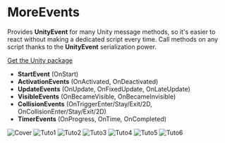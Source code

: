 # MoreEvents
Provides **UnityEvent** for many Unity message methods, so it's easier to react without making a dedicated script every time.
Call methods on any script thanks to the **UnityEvent** serialization power. 

[Get the Unity package](https://github.com/kevincastejon/Unity-MoreEvents/releases/latest)

- **StartEvent** (OnStart)
- **ActivationEvents** (OnActivated, OnDeactivated)
- **UpdateEvents** (OnUpdate, OnFixedUpdate, OnLateUpdate)
- **VisibleEvents** (OnBecameVisible, OnBecameInvisible)
- **CollisionEvents** (OnTriggerEnter/Stay/Exit/2D, OnCollisionEnter/Stay/Exit/2D)
- **TimerEvents** (OnProgress, OnTime, OnCompleted)


![Cover](https://kevincastejon.github.io/Unity-MoreEvents/Assets/KevinCastejon/MoreEvents/Documentation/Cover.png)
![Tuto1](https://kevincastejon.github.io/Unity-MoreEvents/Assets/KevinCastejon/MoreEvents/Documentation/Tuto1.png)
![Tuto2](https://kevincastejon.github.io/Unity-MoreEvents/Assets/KevinCastejon/MoreEvents/Documentation/Tuto2.png)
![Tuto3](https://kevincastejon.github.io/Unity-MoreEvents/Assets/KevinCastejon/MoreEvents/Documentation/Tuto3.png)
![Tuto4](https://kevincastejon.github.io/Unity-MoreEvents/Assets/KevinCastejon/MoreEvents/Documentation/Tuto4.png)
![Tuto5](https://kevincastejon.github.io/Unity-MoreEvents/Assets/KevinCastejon/MoreEvents/Documentation/Tuto5.png)
![Tuto6](https://kevincastejon.github.io/Unity-MoreEvents/Assets/KevinCastejon/MoreEvents/Documentation/Tuto6.png)
